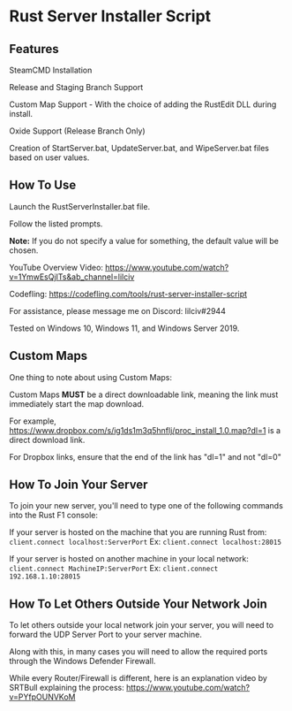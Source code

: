 # Rust Server Installer Script

## Features
SteamCMD Installation

Release and Staging Branch Support

Custom Map Support - With the choice of adding the RustEdit DLL during install.

Oxide Support (Release Branch Only)

Creation of StartServer.bat, UpdateServer.bat, and WipeServer.bat files based on user values.

## How To Use
Launch the RustServerInstaller.bat file.

Follow the listed prompts.

**Note:** If you do not specify a value for something, the default value will be chosen.

YouTube Overview Video: https://www.youtube.com/watch?v=1YmwEsQjITs&ab_channel=lilciv

Codefling: https://codefling.com/tools/rust-server-installer-script

For assistance, please message me on Discord: lilciv#2944

Tested on Windows 10, Windows 11, and Windows Server 2019.

## Custom Maps
One thing to note about using Custom Maps:

Custom Maps **MUST** be a direct downloadable link, meaning the link must immediately start the map download.

For example, https://www.dropbox.com/s/ig1ds1m3q5hnflj/proc_install_1.0.map?dl=1 is a direct download link.

For Dropbox links, ensure that the end of the link has "dl=1" and not "dl=0"

## How To Join Your Server
To join your new server, you'll need to type one of the following commands into the Rust F1 console:

If your server is hosted on the machine that you are running Rust from: ```client.connect localhost:ServerPort``` Ex: ```client.connect localhost:28015```

If your server is hosted on another machine in your local network: ```client.connect MachineIP:ServerPort``` Ex: ```client.connect 192.168.1.10:28015```

## How To Let Others Outside Your Network Join
To let others outside your local network join your server, you will need to forward the UDP Server Port to your server machine.

Along with this, in many cases you will need to allow the required ports through the Windows Defender Firewall.

While every Router/Firewall is different, here is an explanation video by SRTBull explaining the process: https://www.youtube.com/watch?v=PYfpOUNVKoM
